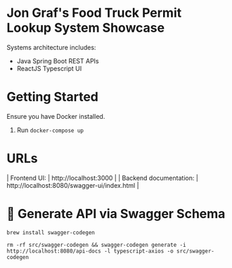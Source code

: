 # Jon Graf's Food Truck Permit Lookup System Showcase
Systems architecture includes:
- Java Spring Boot REST APIs
- ReactJS Typescript UI

# Getting Started
Ensure you have Docker installed.
1. Run `docker-compose up`

# URLs
| Frontend UI: | http://localhost:3000 |
| Backend documentation: | http://localhost:8080/swagger-ui/index.html |

# 📖 Generate API via Swagger Schema
`brew install swagger-codegen`

`rm -rf src/swagger-codegen && swagger-codegen generate -i http://localhost:8080/api-docs -l typescript-axios -o src/swagger-codegen`

